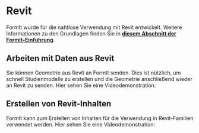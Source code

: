 # Revit

FormIt wurde für die nahtlose Verwendung mit Revit entwickelt. Weitere Informationen zu den Grundlagen finden Sie in [**diesem Abschnitt der FormIt-Einführung**]().

## Arbeiten mit Daten aus Revit

Sie können Geometrie aus Revit an FormIt senden. Dies ist nützlich, um schnell Studienmodelle zu erstellen und die Geometrie anschließend wieder an Revit zu senden. Hier sehen Sie eine Videodemonstration:

## Erstellen von Revit-Inhalten

FormIt kann zum Erstellen von Inhalten für die Verwendung in Revit-Familien verwendet werden. Hier sehen Sie eine Videodemonstration:

